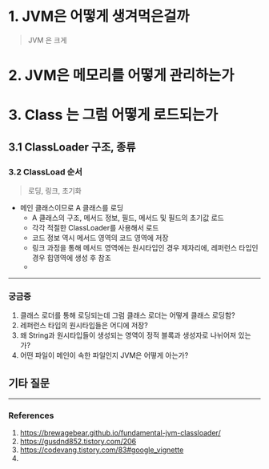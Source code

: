 
# 1. JVM은 어떻게 생겨먹은걸까

> JVM 은 크게 

# 2. JVM은 메모리를 어떻게 관리하는가


# 3. Class 는 그럼 어떻게 로드되는가
## 3.1 ClassLoader 구조, 종류


### 3.2 ClassLoad 순서
> 로딩, 링크, 초기화

- 메인 클래스이므로 A 클래스를 로딩
	- A 클래스의 구조, 메서드 정보, 필드, 메서드 및 필드의 초기값 로드
	- 각각 적절한 ClassLoader를 사용해서 로드
	- 코드 정보 역시 메서드 영역의 코드 영역에 저장
	- 링크 과정을 통해 메서드 영역에는 원시타입인 경우 제자리에, 레퍼런스 타입인 경우 힙영역에 생성 후 참조
	- 

--- 
### 궁금증

1. 클래스 로더를 통해 로딩되는데 그럼 클래스 로더는 어떻게 클래스 로딩함?
2. 레퍼런스 타입의 원시타입들은 어디에 저장?
3. 왜 String과 원시타입들이 생성되는 영역이 정적 블록과 생성자로 나뉘어져 있는가?
4. 어떤 파일이 메인이 속한 파일인지 JVM은 어떻게 아는가?

**기타 질문**
- 

---
### References
1. https://brewagebear.github.io/fundamental-jvm-classloader/
2. https://gusdnd852.tistory.com/206
3. https://codevang.tistory.com/83#google_vignette
4. 
